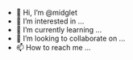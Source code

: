 - 👋 Hi, I’m @midglet
- 👀 I’m interested in ...
- 🌱 I’m currently learning ...
- 💞️ I’m looking to collaborate on ...
- 📫 How to reach me ...

<!---
midglet/midglet is a ✨ special ✨ repository because its `README.md` (this file) appears on your GitHub profile.
You can click the Preview link to take a look at your changes.
--->
